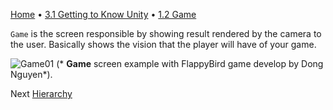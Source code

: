 [Home](../../HomeEN.md) • [3.1 Getting to Know Unity](./1_interface_eng.md) • [1.2 Game](#)

`Game` is the screen responsible by showing result rendered by the camera to the user. Basically shows the vision that the player will have of your game.

![Game01](https://cdn.discordapp.com/attachments/859440081462493194/859584064902529044/unknown.png)
(* __Game__ screen example with FlappyBird game develop by Dong Nguyen*).

Next [Hierarchy](./1.3_hier_eng.md)